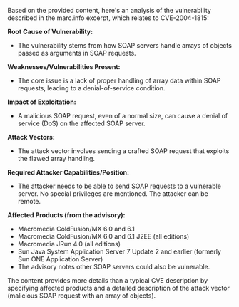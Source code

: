 Based on the provided content, here's an analysis of the vulnerability described in the marc.info excerpt, which relates to CVE-2004-1815:

**Root Cause of Vulnerability:**
- The vulnerability stems from how SOAP servers handle arrays of objects passed as arguments in SOAP requests.

**Weaknesses/Vulnerabilities Present:**
-  The core issue is a lack of proper handling of array data within SOAP requests, leading to a denial-of-service condition.

**Impact of Exploitation:**
- A malicious SOAP request, even of a normal size, can cause a denial of service (DoS) on the affected SOAP server.

**Attack Vectors:**
- The attack vector involves sending a crafted SOAP request that exploits the flawed array handling.

**Required Attacker Capabilities/Position:**
- The attacker needs to be able to send SOAP requests to a vulnerable server. No special privileges are mentioned. The attacker can be remote.

**Affected Products (from the advisory):**
- Macromedia ColdFusion/MX 6.0 and 6.1
- Macromedia ColdFusion/MX 6.0 and 6.1 J2EE (all editions)
- Macromedia JRun 4.0 (all editions)
- Sun Java System Application Server 7 Update 2 and earlier (formerly Sun ONE Application Server)
- The advisory notes other SOAP servers could also be vulnerable.

The content provides more details than a typical CVE description by specifying affected products and a detailed description of the attack vector (malicious SOAP request with an array of objects).